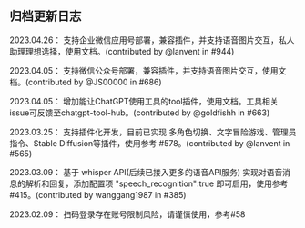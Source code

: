 ## 归档更新日志

2023.04.26： 支持企业微信应用号部署，兼容插件，并支持语音图片交互，私人助理理想选择，使用文档。(contributed by @lanvent in #944)

2023.04.05： 支持微信公众号部署，兼容插件，并支持语音图片交互，使用文档。(contributed by @JS00000 in #686)

2023.04.05： 增加能让ChatGPT使用工具的tool插件，使用文档。工具相关issue可反馈至chatgpt-tool-hub。(contributed by @goldfishh in #663)

2023.03.25： 支持插件化开发，目前已实现 多角色切换、文字冒险游戏、管理员指令、Stable Diffusion等插件，使用参考 #578。(contributed by @lanvent in #565)

2023.03.09： 基于 whisper API(后续已接入更多的语音API服务) 实现对语音消息的解析和回复，添加配置项 "speech_recognition":true 即可启用，使用参考 #415。(contributed by wanggang1987 in #385)

2023.02.09： 扫码登录存在账号限制风险，请谨慎使用，参考#58